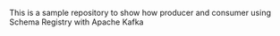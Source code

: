 This is a sample repository to show how producer and consumer using Schema Registry with Apache Kafka